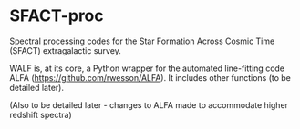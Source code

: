 # SFACT-proc

Spectral processing codes for the Star Formation Across Cosmic Time (SFACT) extragalactic survey.

WALF is, at its core, a Python wrapper for the automated line-fitting code ALFA (https://github.com/rwesson/ALFA).
It includes other functions (to be detailed later).

(Also to be detailed later - changes to ALFA made to accommodate higher redshift spectra)

